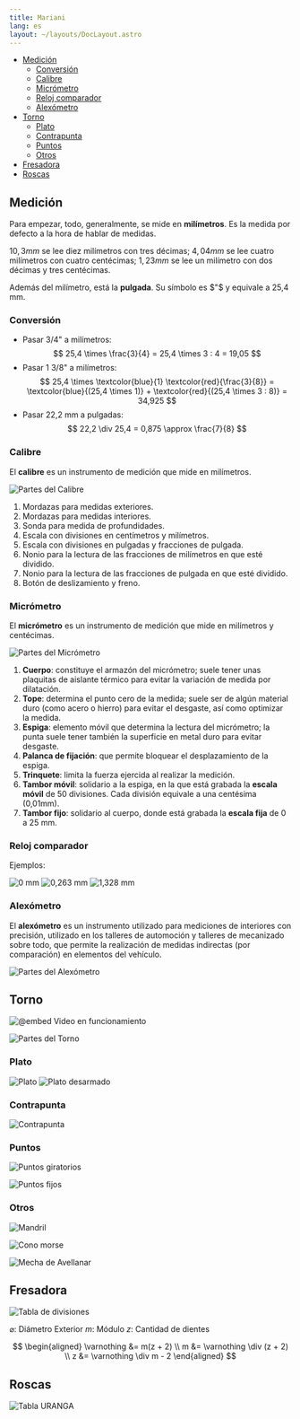 ```yaml
---
title: Mariani
lang: es
layout: ~/layouts/DocLayout.astro
---
```


- [Medición](#medición)
  - [Conversión](#conversión)
  - [Calibre](#calibre)
  - [Micrómetro](#micrómetro)
  - [Reloj comparador](#reloj-comparador)
  - [Alexómetro](#alexómetro)
- [Torno](#torno)
  - [Plato](#plato)
  - [Contrapunta](#contrapunta)
  - [Puntos](#puntos)
  - [Otros](#otros)
- [Fresadora](#fresadora)
- [Roscas](#roscas)

## Medición

Para empezar, todo, generalmente, se mide en **milímetros**. Es la medida por defecto a la hora de hablar de medidas.

$10,3\unit{mm}$ se lee diez milímetros con tres décimas;
$4,04\unit{mm}$ se lee cuatro milímetros con cuatro centécimas;
$1,23\unit{mm}$ se lee un milímetro con dos décimas y tres centécimas.

Además del milímetro, está la **pulgada**. Su símbolo es $"$ y equivale a 25,4 mm.

### Conversión

- Pasar 3/4" a milímetros:
  $$
  25,4 \times \frac{3}{4} = 25,4 \times 3 : 4 = 19,05
  $$
- Pasar 1 3/8" a milímetros:
  $$
  25,4 \times \textcolor{blue}{1} \textcolor{red}{\frac{3}{8}} = \textcolor{blue}{(25,4 \times 1)} + \textcolor{red}{(25,4 \times 3 : 8)} = 34,925
  $$
- Pasar 22,2 mm a pulgadas:
  $$
  22,2 \div 25,4 = 0,875 \approx \frac{7}{8}
  $$

### Calibre

El **calibre** es un instrumento de medición que mide en milímetros.

![Partes del Calibre](/images/mariani/partes-del-calibre.svg)

1. Mordazas para medidas exteriores.
2. Mordazas para medidas interiores.
3. Sonda para medida de profundidades.
4. Escala con divisiones en centímetros y milímetros.
5. Escala con divisiones en pulgadas y fracciones de pulgada.
6. Nonio para la lectura de las fracciones de milímetros en que esté dividido.
7. Nonio para la lectura de las fracciones de pulgada en que esté dividido.
8. Botón de deslizamiento y freno.

### Micrómetro

El **micrómetro** es un instrumento de medición que mide en milímetros y centécimas.

![Partes del Micrómetro](/images/mariani/partes-del-micrometro.svg)

1. **Cuerpo**: constituye el armazón del micrómetro; suele tener unas plaquitas de aislante térmico para evitar la variación de medida por dilatación.
2. **Tope**: determina el punto cero de la medida; suele ser de algún material duro (como acero o hierro) para evitar el desgaste, así como optimizar la medida.
3. **Espiga**: elemento móvil que determina la lectura del micrómetro; la punta suele tener también la superficie en metal duro para evitar desgaste.
4. **Palanca de fijación**: que permite bloquear el desplazamiento de la espiga.
5. **Trinquete**: limita la fuerza ejercida al realizar la medición.
6. **Tambor móvil**: solidario a la espiga, en la que está grabada la **escala móvil** de 50 divisiones. Cada división equivale a una centésima (0,01mm).
7. **Tambor fijo**: solidario al cuerpo, donde está grabada la **escala fija** de 0 a 25 mm.

### Reloj comparador

Ejemplos:

![0 mm](/images/mariani/0-mm.svg)
![0,263 mm](/images/mariani/0263-mm.svg)
![1,328 mm](/images/mariani/1328-mm.svg)

### Alexómetro

El **alexómetro** es un instrumento utilizado para mediciones de interiores con precisión, utilizado en los talleres de automoción y talleres de mecanizado sobre todo, que permite la realización de medidas indirectas (por comparación) en elementos del vehículo.

![Partes del Alexómetro](/images/mariani/alexometro.png)

## Torno

![@embed Video en funcionamiento](https://youtube.com/embed/8MYCtjxKyNs)

![Partes del Torno](/images/mariani/partes-del-torno.jpeg)

### Plato

![Plato](http://swedmaq.cl/5049/plato-torno-k11-250mm-3-garras-universal.jpg)
![Plato desarmado](/images/mariani/plato-desarmado.gif)

### Contrapunta

![Contrapunta](/images/mariani/contrapunta.jpeg)

### Puntos

![Puntos giratorios](/images/mariani/puntos-giratorios.jpg)

![Puntos fijos](/images/mariani/puntos-fijos.jpeg)

### Otros

![Mandril](/images/mariani/mandril.jpeg)

![Cono morse](/images/mariani/cono-morse.jpeg)

![Mecha de Avellanar](/images/mariani/mecha-de-avellanar.jpeg)

## Fresadora

![Tabla de divisiones](/images/mariani/calculos.jpg)

$\varnothing$: Diámetro Exterior
$m$: Módulo
$z$: Cantidad de dientes

$$
\begin{aligned}
\varnothing &= m(z + 2) \\
m &= \varnothing \div (z + 2) \\
z &= \varnothing \div m - 2
\end{aligned}
$$

## Roscas

![Tabla URANGA](/images/mariani/tabla-uranga.jpeg)
